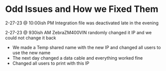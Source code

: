 # Odd Issues and How we Fixed Them

2-27-23 @ 10:00ish PM Integration file was deactivated late in the evening

2-27-23 @ 930ish AM ZebraZM400VIN randomly changed it IP and we could not change it back
+ We made a Temp shared name with the new IP and changed all users to use the new name
+ The next day changed a data cable and everything worked fine 
 + Changed all users to print with this IP
  
